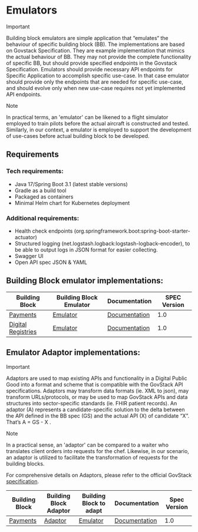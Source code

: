 # Emulators

> [!IMPORTANT]
> Building block emulators are simple application that “emulates“ the behaviour of specific building block (BB). The implementations are based on Govstack Specification. They are example implementation that mimics the actual behaviour of BB. They may not provide the complete functionality of specific BB, but should provide specified endpoints in the Govstack Specification.
> Emulators should provide necessary API endpoints for Specific Application to accomplish specific use-case. In that case emulator should provide only the endpoints that are needed for specific use-case, and should evolve only when new use-case requires not yet implemented API endpoints.

> [!NOTE]
> In practical terms, an 'emulator' can be likened to a flight simulator employed to train pilots before the actual aircraft is constructed and tested. Similarly, in our context, a emulator is employed to support the development of use-cases before actual building block to be developed.
## Requirements

### Tech requirements:
* Java 17/Spring Boot 3.1 (latest stable versions)
* Gradle as a build tool
* Packaged as containers
* Minimal Helm chart for Kubernetes deployment

### Additional requirements:
* Health check endpoints (org.springframework.boot:spring-boot-starter-actuator)
* Structured logging (net.logstash.logback:logstash-logback-encoder), to be able to output logs in JSON format for easier collecting.
* Swagger UI
* Open API spec JSON & YAML

## Building Block emulator implementations:

| Building Block                                                           | Building Block Emulator                                                                              | Documentation                                                                                                          | SPEC Version |
|--------------------------------------------------------------------------|------------------------------------------------------------------------------------------------------|------------------------------------------------------------------------------------------------------------------------|--------------|
| [Payments](https://govstack.gitbook.io/bb-payments/)                     | [Emulator](https://github.com/GovStackWorkingGroup/sandbox-bb-payments/tree/main/emulator)           | [Documentation](https://github.com/GovStackWorkingGroup/sandbox-bb-payments/blob/main/emulator/docs/1-main.md)         | 1.0          |
| [Digital Registries](https://govstack.gitbook.io/bb-digital-registries/) | [Emulator](https://github.com/GovStackWorkingGroup/sandbox-bb-digital-registries/tree/main/emulator) | [Documentation](https://github.com/GovStackWorkingGroup/sandbox-bb-digital-registries/blob/main/emulator/docs/main.md) | 1.0          |

## Emulator Adaptor implementations:

> [!IMPORTANT]
>Adaptors are used to map existing APIs and functionality in a Digital Public Good into a format and scheme that is compatible with the GovStack API specifications.
>Adaptors may transform data formats (ie. XML to json), may transform URLs/protocols, or may be used to map GovStack APIs and data structures into sector-specific standards (ie. FHIR patient records).
>An adaptor (A) represents a candidate-specific solution to the delta between the API defined in the BB spec (GS) and the actual API (X) of candidate “X”. That’s A = GS - X .

> [!NOTE]
> In a practical sense, an 'adaptor' can be compared to a waiter who translates client orders into requests for the chef. Likewise, in our scenario, an adaptor is utilized to facilitate the transformation of requests for the building blocks.

For comprehensive details on Adaptors, please refer to the official GovStack [specification](https://govstack.gitbook.io/specification/architecture-and-nonfunctional-requirements/6-onboarding#6.1-adapters).

| Building Block                                       | Building Block Adaptor                                                                   | Building Block to adapt                                                                    | Documentation                                                                                                 | Spec Version |
|------------------------------------------------------|------------------------------------------------------------------------------------------|--------------------------------------------------------------------------------------------|---------------------------------------------------------------------------------------------------------------|--------------|
| [Payments](https://govstack.gitbook.io/bb-payments/) | [Adaptor](https://github.com/GovStackWorkingGroup/sandbox-bb-payments/tree/main/adapter) | [Emulator](https://github.com/GovStackWorkingGroup/sandbox-bb-payments/tree/main/emulator) | [Documentation](https://github.com/GovStackWorkingGroup/sandbox-bb-payments/blob/main/adapter/docs/1-main.md) | 1.0          |
